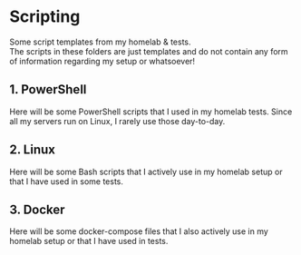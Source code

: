 # Scripting
Some script templates from my homelab &amp; tests. <br>
The scripts in these folders are just templates and do not contain any form of information regarding my setup or whatsoever!

## 1. PowerShell
Here will be some PowerShell scripts that I used in my homelab tests. Since all my servers run on Linux, I rarely use those day-to-day.

## 2. Linux
Here will be some Bash scripts that I actively use in my homelab setup or that I have used in some tests.

## 3. Docker
Here will be some docker-compose files that I also actively use in my homelab setup or that I have used in tests.
